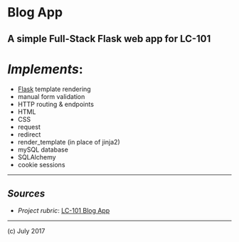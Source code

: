 # Blog App
## A simple Full-Stack Flask web app for LC-101

# _Implements_:

- [Flask](http://flask.pocoo.org/) template rendering
- manual form validation
- HTTP routing & endpoints
- HTML
- CSS
- request
- redirect
- render_template (in place of jinja2)
- mySQL database
- SQLAlchemy 
- cookie sessions

***

## _Sources_

- _Project rubric_: [LC-101 Blog App](http://education.launchcode.org/web-fundamentals/assignments/build-a-blog/)

***

(c) July 2017